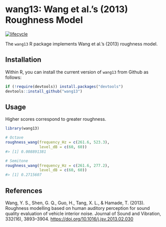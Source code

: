 
<!-- README.md is generated from README.Rmd. Please edit that file -->

# wang13: Wang et al.’s (2013) Roughness Model

[![lifecycle](https://img.shields.io/badge/lifecycle-experimental-orange.svg)](https://www.tidyverse.org/lifecycle/#experimental)

The `wang13` R package implements Wang et al.’s (2013) roughness model.

## Installation

Within R, you can install the current version of `wang13` from Github as
follows:

``` r
if (!require(devtools)) install.packages("devtools")
devtools::install_github("wang13")
```

## Usage

Higher scores correspond to greater roughness.

``` r
library(wang13)

# Octave
roughness_wang(frequency_Hz = c(261.6, 523.3),
               level_dB = c(60, 60))
#> [1] 0.008891381

# Semitone
roughness_wang(frequency_Hz = c(261.6, 277.2),
               level_dB = c(60, 60))
#> [1] 0.2715607
```

## References

Wang, Y. S., Shen, G. Q., Guo, H., Tang, X. L., & Hamade, T. (2013).
Roughness modelling based on human auditory perception for sound quality
evaluation of vehicle interior noise. Journal of Sound and Vibration,
332(16), 3893–3904. <https://doi.org/10.1016/j.jsv.2013.02.030>
